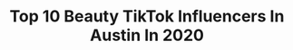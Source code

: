---
title: Top 10 Beauty TikTok Influencers In Austin In 2020
description: >-
  Find top beauty TikTok influencers in Austin in 2020. Most popular hashtags: #fyp #beauty #foryou #austin.
platform: TikTok
hits: 48
text_top: See the top-rated TikTok influencers on inBeat.
text_bottom: inBeat holds 48 TikTok influencers like this in Austin, United States for you to pitch.
profiles:
  - username: "swiftwellness"
    fullname: >-
      swiftwellness
    bio: >-
      fashion + affordable beauty reviews + Amazon finds in Austin TX Links here 👇🏻
    location: "United States"
    followers: 206900
    engagement: 726
    commentsToLikes: 0.031344
    id: ck81q0y7qf2fw0j7865fjsj3q
    verified: false
    hashtags: "#amazonfashion, #amazonhaul, #founditonamazon, #amazonfinds2020"
  - username: "ninaberenato"
    fullname: >-
      Nina Berenato
    bio: >-
      I own an all-girl jewelry studio in Austin 🛠 Handmade • Custom • One of a Kind
    location: "United States"
    followers: 116400
    engagement: 1422
    commentsToLikes: 0.016162
    id: ck81s9n0nr1y10j785ei5mkqu
    verified: false
    hashtags: "#fashion, #ootd, #smallbusiness, #smallbusinesscheck"
  - username: "amykristine27"
    fullname: >-
      AmyKristine
    bio: >-
      Austin, Texas 🤘🏼🖤 📧 amyfaubion@icloud.com
    location: "United States"
    followers: 13100
    engagement: 621
    commentsToLikes: 0.051960
    id: ck9k2n6dll0e40j78ez8l5xog
    verified: false
    hashtags: "#horrortok, #texas, #halloween, #winter"
  - username: "vcboudoir"
    fullname: >-
      user1502462802788
    bio: >-
      I help women get their sexy back 📸 Insta for 🔥: @vcboudoir Austin, TX + travel
    location: "United States"
    followers: 213500
    engagement: 706
    commentsToLikes: 0.011756
    id: ckc7pcf4rv2e80j23z6wucru9
    verified: false
    hashtags: "#trending, #photographer, #momsoftiktok, #fy"
  - username: "nitabita94"
    fullname: >-
      Nitabita94
    bio: >-
      Beauty is in the eye of the beholder IG: Nitabita94 💕
    location: "United States"
    followers: 14300
    engagement: 1842
    commentsToLikes: 0.017892
    id: ck9nidra1gs5k0j78szeq55bh
    verified: false
    hashtags: "#fyp, #60s, #hairtutorial, #hair"
  - username: "rockyl_87"
    fullname: >-
      Rocky L
    bio: >-
      I Love💞The🌙Intellect🧠Birthdays🥳Beauty🥀Music🎶and Tacos🌮 Follow my Journey!
    location: "United States"
    followers: 4547
    engagement: 566
    commentsToLikes: 0.024854
    id: ckdbya503elga0j236wlnsmiz
    verified: false
    hashtags: "#chemicalhearts, #playball, #readysetgo, #mommyordaddychallenge"
  - username: "the_lochness_jonster"
    fullname: >-
      jon Prichard
    bio: >-
      My names not actually Ryan Make sure to follow my Instagram for more content!
    location: "United States"
    followers: 15300
    engagement: 1269
    commentsToLikes: 0.029410
    id: ckcuhqoohfr4z0j23iveab25o
    verified: false
    hashtags: "#cliffs, #amazing, #backflip, #deathdive"
  - username: "sharkeisha_da_god"
    fullname: >-
      Zack
    bio: >-
      I am a vape farmer, these are my crops. ADD MY INSTA!
    location: "United States"
    followers: 260400
    engagement: 1837
    commentsToLikes: 0.008683
    id: ckbqmq6c47ork0j23aketf41m
    verified: false
    hashtags: "#pink, #build, #foryou, #insane"
  - username: "literallytrashy"
    fullname: >-
      Kelly
    bio: >-
      23 Bisexual 🏳️‍🌈 Body Positive ✨ Idahome 5K? 🥺
    location: "United States"
    followers: 2066
    engagement: 1898
    commentsToLikes: 0.037686
    id: ckc7cctanm0q20j23e76aws4t
    verified: false
    hashtags: "#fyp, #humor, #flirt, #bisexual"
  - username: "shutupiris"
    fullname: >-
      iris 🥳
    bio: >-
      Treat people with kindness dude. - 20, ATX 🤠
    location: "United States"
    followers: 3307
    engagement: 1766
    commentsToLikes: 0.053294
    id: ck9grjbs5e9670j78z786oeyo
    verified: false
    hashtags: "#college, #summer2020, #favoritememories, #foryoupage"
---